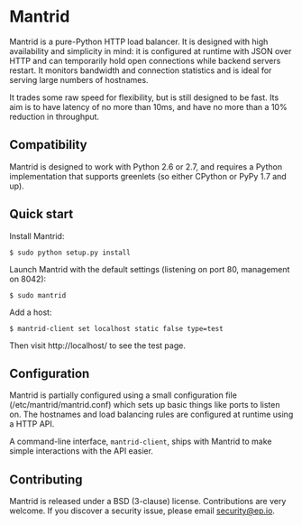 Mantrid
=======

Mantrid is a pure-Python HTTP load balancer. It is designed with high availability and simplicity in mind: it is configured at runtime with JSON over HTTP and can temporarily hold open connections while backend servers restart. It monitors bandwidth and connection statistics and is ideal for serving large numbers of hostnames.

It trades some raw speed for flexibility, but is still designed to be fast. Its aim is to have latency of no more than 10ms, and have no more than a 10% reduction in throughput.

Compatibility
-------------

Mantrid is designed to work with Python 2.6 or 2.7, and requires a Python implementation that supports greenlets (so either CPython or PyPy 1.7 and up).

Quick start
-----------

Install Mantrid:

    $ sudo python setup.py install

Launch Mantrid with the default settings (listening on port 80, management on 8042):

    $ sudo mantrid

Add a host:

    $ mantrid-client set localhost static false type=test

Then visit http://localhost/ to see the test page.


Configuration
-------------

Mantrid is partially configured using a small configuration file (/etc/mantrid/mantrid.conf) which sets up basic things like ports to listen on. The hostnames and load balancing rules are configured at runtime using a HTTP API.

A command-line interface, `mantrid-client`, ships with Mantrid to make simple interactions with the API easier.

Contributing
------------

Mantrid is released under a BSD (3-clause) license. Contributions are very welcome. If you discover a security issue, please email <security@ep.io>.

